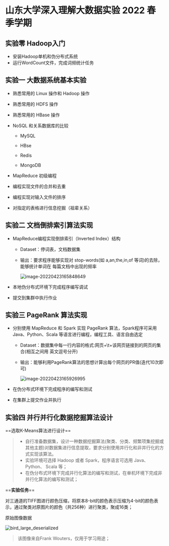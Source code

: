 # 山东大学深入理解大数据实验 2022 春季学期
## 实验零 Hadoop入门
* 安装Hadoop单机和伪分布式系统
* 运行WordCount文件，完成词频统计任务
## 实验一 大数据系统基本实验
* 熟悉常用的 Linux 操作和 Hadoop 操作

* 熟悉常用的 HDFS 操作

* 熟悉常用的 HBase 操作

* NoSQL 和关系数据库的比较

  - MySQL

  - HBse

  - Redis

  - MongoDB

* MapReduce 初级编程

* 编程实现文件的合并和去重

* 编程实现对输入文件的排序

* 对指定的表格进行信息挖掘（祖辈关系）
## 实验二 文档倒排索引算法实现

* MapReduce编程实现倒排索引（Inverted Index）结构

  * Dataset：停词表，文档数据集

  * 输出：要求程序能够实现对 stop-words(如 a,an,the,in,of 等词)的去除，能够统计单词在 每篇文档中出现的频率

    ![image-20220423165848649](https://fastly.jsdelivr.net/gh/cliche9/PicBeds/images/2022-04-23%2016-58-50%20image-20220423165848649.png)

* 本地伪分布式环境下完成程序编写调试

* 提交到集群中执行作业

## 实验三 PageRank 算法实现

* 分别使用 MapReduce 和 Spark 实现 PageRank 算法，Spark程序可采用 Java、Python、Scala 等语言进行编程，编程工具、语言自由选定

  * Dataset：数据集中每一行内容的格式:网页+\t+该网页链接到的网页的集合(相互之间用 英文逗号分开)

  * 输出：能够利用PageRank算法的思想计算出每个网页的PR值(迭代10次即可)

    ![image-20220423165926995](https://fastly.jsdelivr.net/gh/cliche9/PicBeds/images/2022-04-23%2016-59-27%20image-20220423165926995.png)

* 在伪分布式环境下完成程序的编写和测试

* 在集群上提交作业并执行

## 实验四 并行并行化数据挖掘算法设计

==选取K-Means算法进行设计==

> * 自行准备数据集，设计一种数据挖掘算法(聚类、分类、频繁项集挖掘或其他主题)对数据集进行信息提取，要求分别使用并行化和非并行化的方式实现该算法。
> * 实验环境可选择 Hadoop 或者 Spark，程序语言可选用 Java、Python、 Scala 等；
> * 在伪分布式环境下完成并行化算法的编写和测试，在单机环境下完成非并行化算法的编写和测试；

==**实验任务**==

对三通道的TIFF图进行颜色压缩，将原本8-bit的颜色表示压缩为4-bit的颜色表示，通过聚类对原图片的颜色（共256种）进行聚类，聚成16类；

原始图像数据

![bird_large_deserialized](https://fastly.jsdelivr.net/gh/cliche9/PicBeds/images/2022-05-20-bird_large_deserialized.tiff)

> 该图像来自Frank Wouters，仅用于学习用途；